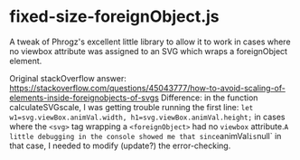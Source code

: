 # fixed-size-foreignObject.js
A tweak of Phrogz's excellent little library to allow it to work in cases where no viewbox attribute was assigned to an SVG which wraps a foreignObject element.

Original stackOverflow answer: https://stackoverflow.com/questions/45043777/how-to-avoid-scaling-of-elements-inside-foreignobjects-of-svgs
Difference: in the function calculateSVGscale, I was getting trouble running the first line:
```let w1=svg.viewBox.animVal.width, h1=svg.viewBox.animVal.height;```
in cases where the `<svg>` tag wrapping a `<foreignObject>` had no `viewbox` attribute.` A little debugging in the console showed me that since `animVal` is `null` in that case, I needed to modify (update?) the error-checking.

